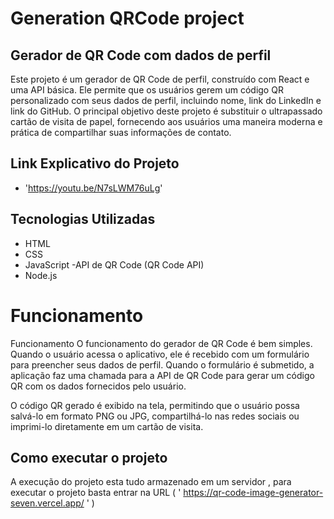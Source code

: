 # Generation QRCode project

## Gerador de QR Code com dados de perfil
Este projeto é um gerador de QR Code de perfil, construído com React e uma API básica. Ele permite que os usuários gerem um código QR personalizado com seus dados de perfil, incluindo nome, link do LinkedIn e link do GitHub. O principal objetivo deste projeto é substituir o ultrapassado cartão de visita de papel, fornecendo aos usuários uma maneira moderna e prática de compartilhar suas informações de contato.
## Link Explicativo do Projeto 
   - 'https://youtu.be/N7sLWM76uLg'

## Tecnologias Utilizadas
 - HTML
 - CSS
 - JavaScript
 -API de QR Code (QR Code API)
 - Node.js
 
# Funcionamento
Funcionamento
O funcionamento do gerador de QR Code é bem simples. Quando o usuário acessa o aplicativo, ele é recebido com um formulário para preencher seus dados de perfil. Quando o formulário é submetido, a aplicação faz uma chamada para a API de QR Code para gerar um código QR com os dados fornecidos pelo usuário.

O código QR gerado é exibido na tela, permitindo que o usuário possa salvá-lo em formato PNG ou JPG, compartilhá-lo nas redes sociais ou imprimi-lo diretamente em um cartão de visita.

## Como executar o projeto
A execução do projeto esta tudo armazenado em um servidor , para executar o projeto basta entrar na URL ( ' https://qr-code-image-generator-seven.vercel.app/ ' ) 
